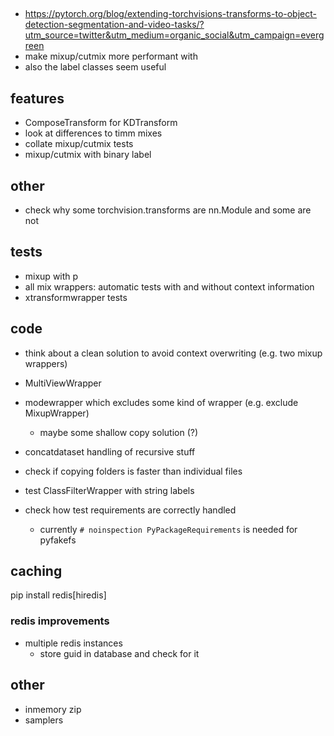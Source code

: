 ##

- https://pytorch.org/blog/extending-torchvisions-transforms-to-object-detection-segmentation-and-video-tasks/?utm_source=twitter&utm_medium=organic_social&utm_campaign=evergreen
- make mixup/cutmix more performant with
- also the label classes seem useful

## features

- ComposeTransform for KDTransform
- look at differences to timm mixes
- collate mixup/cutmix tests
- mixup/cutmix with binary label

## other

- check why some torchvision.transforms are nn.Module and some are not

## tests

- mixup with p
- all mix wrappers: automatic tests with and without context information
- xtransformwrapper tests

## code

- think about a clean solution to avoid context overwriting (e.g. two mixup wrappers)
- MultiViewWrapper
- modewrapper which excludes some kind of wrapper (e.g. exclude MixupWrapper)
    - maybe some shallow copy solution (?)

- concatdataset handling of recursive stuff
- check if copying folders is faster than individual files
- test ClassFilterWrapper with string labels
- check how test requirements are correctly handled
    - currently `# noinspection PyPackageRequirements` is needed for pyfakefs

## caching

pip install redis[hiredis]

### redis improvements

- multiple redis instances
    - store guid in database and check for it

## other

- inmemory zip
- samplers